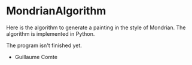 # MondrianAlgorithm

Here is the algorithm to generate a painting in the style of Mondrian. The algorithm is implemented in Python. 

The program isn't finished yet. 

- Guillaume Comte
